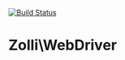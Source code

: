 [![Build Status](https://travis-ci.org/Zolli/WebDriver.svg?branch=master)](https://travis-ci.org/Zolli/WebDriver)

# Zolli\WebDriver